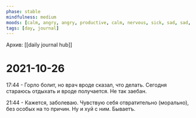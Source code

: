 ```yaml
---
phase: stable
mindfulness: medium
moods: [calm, angry, angry, productive, calm, nervous, sick, sad, sad, sad]
tags: [day, journal]
---
```

Архив: [[daily journal hub]]
# 2021-10-26

17:44 - Горло болит, но врач вроде сказал, что делать. Сегодня стараюсь отдыхать и вроде получается. Не так заебан.

21:44 - Кажется, заболеваю. Чувствую себя отвратительно (морально), без особых на то причин. Ну и хуй с ним. Бываетъ.
